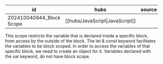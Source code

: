 
| id                       | hubs                            | source |
| ------------------------ | ------------------------------- | ------ |
| 202410040944_Block Scope | [[hubs/JavaScript\|JavaScript]] |        |
This scope restricts the variable that is declared inside a specific block, from access by the outside of the block. The let & const keyword facilitates the variables to be block scoped. In order to access the variables of that specific block, we need to create an object for it. Variables declared with the var keyword, do not have block scope.
